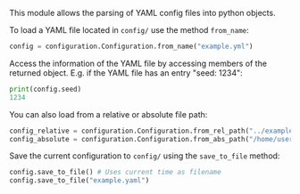 This module allows the parsing of YAML config files into python objects.

To load a YAML file located in `config/` use the method `from_name`:

```python
config = configuration.Configuration.from_name("example.yml")
```

Access the information of the YAML file by accessing members of the returned
object. E.g. if the YAML file has an entry "seed: 1234":

```python
print(config.seed)
1234
```

You can also load from a relative or absolute file path:

```python
config_relative = configuration.Configuration.from_rel_path("../example.yml")
config_absolute = configuration.Configuration.from_abs_path("/home/user/config/example.yml")
```
Save the current configuration to `config/` using the `save_to_file` method:

```python
config.save_to_file() # Uses current time as filename
config.save_to_file("example.yaml") 
```
